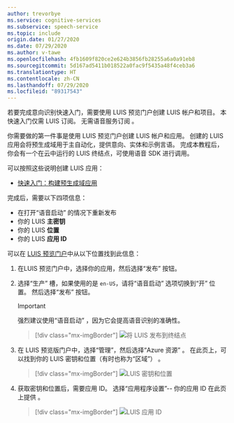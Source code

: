 ```yaml
---
author: trevorbye
ms.service: cognitive-services
ms.subservice: speech-service
ms.topic: include
origin.date: 01/27/2020
ms.date: 07/29/2020
ms.author: v-tawe
ms.openlocfilehash: 4fb1609f820ce2e624b3856fb28255a6a0a91eb8
ms.sourcegitcommit: 5d167ad5411b018522a0fac9f5435a48f4ceb3a6
ms.translationtype: HT
ms.contentlocale: zh-CN
ms.lasthandoff: 07/29/2020
ms.locfileid: "89317543"
---
```

若要完成意向识别快速入门，需要使用 LUIS 预览门户创建 LUIS 帐户和项目。 本快速入门仅需 LUIS 订阅。 无需语音服务订阅  。

你需要做的第一件事是使用 LUIS 预览门户创建 LUIS 帐户和应用。 创建的 LUIS 应用会将预生成域用于主自动化，提供意向、实体和示例言语。 完成本教程后，你会有一个在云中运行的 LUIS 终结点，可使用语音 SDK 进行调用。 

可以按照这些说明创建 LUIS 应用：

* <a href="https://docs.azure.cn/cognitive-services/luis/luis-get-started-create-app" target="_blank">快速入门：构建预生成域应用 <span class="docon docon-navigate-external x-hidden-focus"></span></a>

完成后，需要以下四项信息：

* 在打开“语音启动”  的情况下重新发布
* 你的 LUIS **主密钥**
* 你的 LUIS **位置**
* 你的 LUIS **应用 ID**

可以在 [LUIS 预览门户](https://luis.azure.cn/)中从以下位置找到此信息：

1. 在LUIS 预览门户中，选择你的应用，然后选择“发布”  按钮。

2. 选择“生产”  槽，如果使用的是 `en-US`，请将“语音启动”  选项切换到“开”  位置。 然后选择“发布”  按钮。

    > [!IMPORTANT]
    > 强烈建议使用“语音启动”  ，因为它会提高语音识别的准确性。

    > [!div class="mx-imgBorder"]
    > ![将 LUIS 发布到终结点](../../../media/luis/publish-app-popup.png)

3. 在 LUIS 预览版门户中，选择“管理”，然后选择“Azure 资源”   。 在此页上，可以找到你的 LUIS 密钥和位置（有时也称为“区域”）  。

   > [!div class="mx-imgBorder"]
   > ![LUIS 密钥和位置](../../../media/luis/luis-key-region.png)

4. 获取密钥和位置后，需要应用 ID。 选择“应用程序设置”-- 你的应用 ID 在此页上提供  。

   > [!div class="mx-imgBorder"]
   > ![LUIS 应用 ID](../../../media/luis/luis-app-id.png)
